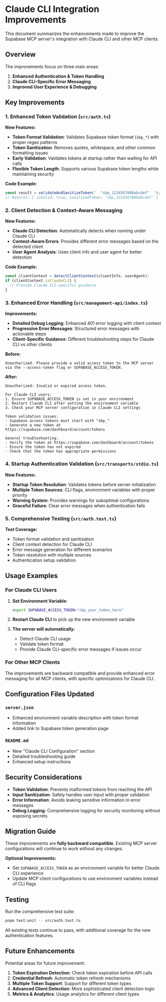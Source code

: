 # Claude CLI Integration Improvements

This document summarizes the enhancements made to improve the Supabase MCP server's integration with Claude CLI and other MCP clients.

## Overview

The improvements focus on three main areas:
1. **Enhanced Authentication & Token Handling**
2. **Claude CLI-Specific Error Messaging**
3. **Improved User Experience & Debugging**

## Key Improvements

### 1. Enhanced Token Validation (`src/auth.ts`)

**New Features:**
- **Token Format Validation**: Validates Supabase token format (`sbp_*`) with proper regex patterns
- **Token Sanitization**: Removes quotes, whitespace, and other common formatting issues
- **Early Validation**: Validates tokens at startup rather than waiting for API calls
- **Flexible Token Length**: Supports various Supabase token lengths while maintaining security

**Code Example:**
```typescript
const result = validateAndSanitizeToken('  "sbp_1234567890abcdef"  ');
// Returns: { isValid: true, sanitizedToken: 'sbp_1234567890abcdef' }
```

### 2. Client Detection & Context-Aware Messaging

**New Features:**
- **Claude CLI Detection**: Automatically detects when running under Claude CLI
- **Context-Aware Errors**: Provides different error messages based on the detected client
- **User Agent Analysis**: Uses client info and user agent for better detection

**Code Example:**
```typescript
const clientContext = detectClientContext(clientInfo, userAgent);
if (clientContext.isClaudeCLI) {
  // Provide Claude CLI-specific guidance
}
```

### 3. Enhanced Error Handling (`src/management-api/index.ts`)

**Improvements:**
- **Detailed Debug Logging**: Enhanced 401 error logging with client context
- **Progressive Error Messages**: Structured error messages with actionable steps
- **Client-Specific Guidance**: Different troubleshooting steps for Claude CLI vs other clients

**Before:**
```
Unauthorized. Please provide a valid access token to the MCP server via the --access-token flag or SUPABASE_ACCESS_TOKEN.
```

**After:**
```
Unauthorized: Invalid or expired access token.

For Claude CLI users:
1. Ensure SUPABASE_ACCESS_TOKEN is set in your environment
2. Restart Claude CLI after setting the environment variable
3. Check your MCP server configuration in Claude CLI settings

Token validation issues:
- Supabase access tokens must start with "sbp_"
- Generate a new token at https://supabase.com/dashboard/account/tokens

General troubleshooting:
- Verify the token at https://supabase.com/dashboard/account/tokens
- Ensure the token has not expired
- Check that the token has appropriate permissions
```

### 4. Startup Authentication Validation (`src/transports/stdio.ts`)

**New Features:**
- **Startup Token Resolution**: Validates tokens before server initialization
- **Multiple Token Sources**: CLI flags, environment variables with proper priority
- **Warning System**: Provides warnings for suboptimal configurations
- **Graceful Failure**: Clear error messages when authentication fails

### 5. Comprehensive Testing (`src/auth.test.ts`)

**Test Coverage:**
- Token format validation and sanitization
- Client context detection for Claude CLI
- Error message generation for different scenarios
- Token resolution with multiple sources
- Authentication setup validation

## Usage Examples

### For Claude CLI Users

1. **Set Environment Variable:**
   ```bash
   export SUPABASE_ACCESS_TOKEN="sbp_your_token_here"
   ```

2. **Restart Claude CLI** to pick up the new environment variable

3. **The server will automatically:**
   - Detect Claude CLI usage
   - Validate token format
   - Provide Claude CLI-specific error messages if issues occur

### For Other MCP Clients

The improvements are backward compatible and provide enhanced error messaging for all MCP clients, with specific optimizations for Claude CLI.

## Configuration Files Updated

### `server.json`
- Enhanced environment variable description with token format information
- Added link to Supabase token generation page

### `README.md`
- New "Claude CLI Configuration" section
- Detailed troubleshooting guide
- Enhanced setup instructions

## Security Considerations

- **Token Validation**: Prevents malformed tokens from reaching the API
- **Input Sanitization**: Safely handles user input with proper validation
- **Error Information**: Avoids leaking sensitive information in error messages
- **Debug Logging**: Comprehensive logging for security monitoring without exposing secrets

## Migration Guide

These improvements are **fully backward compatible**. Existing MCP server configurations will continue to work without any changes.

**Optional Improvements:**
- Set `SUPABASE_ACCESS_TOKEN` as an environment variable for better Claude CLI experience
- Update MCP client configurations to use environment variables instead of CLI flags

## Testing

Run the comprehensive test suite:
```bash
pnpm test:unit -- src/auth.test.ts
```

All existing tests continue to pass, with additional coverage for the new authentication features.

## Future Enhancements

Potential areas for future improvement:
1. **Token Expiration Detection**: Check token expiration before API calls
2. **Credential Refresh**: Automatic token refresh mechanisms
3. **Multiple Token Support**: Support for different token types
4. **Advanced Client Detection**: More sophisticated client detection logic
5. **Metrics & Analytics**: Usage analytics for different client types